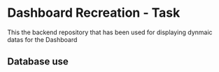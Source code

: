# Dashboard Recreation - Task
This the backend repository that has been used for displaying dynmaic datas for the Dashboard

## Database use